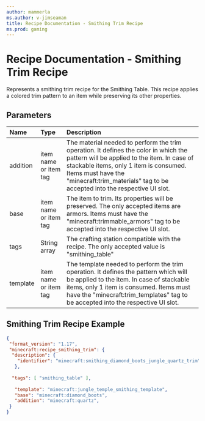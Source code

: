 ```yaml
---
author: mammerla
ms.author: v-jimseaman
title: Recipe Documentation - Smithing Trim Recipe
ms.prod: gaming
---
```


# Recipe Documentation - Smithing Trim Recipe

Represents a smithing trim recipe for the Smithing Table. This recipe applies a colored trim pattern to an item while preserving its other properties.

## Parameters

|Name |Type |Description |
|:-----------|:-----------|:-----------|
|addition| item name or item tag| The material needed to perform the trim operation. It defines the color in which the pattern will be applied to the item. In case of stackable items, only 1 item is consumed. Items must have the "minecraft:trim_materials" tag to be accepted into the respective UI slot.|
|base| item name or item tag| The item to trim. Its properties will be preserved. The only accepted items are armors. Items must have the "minecraft:trimmable_armors" tag to be accepted into the respective UI slot.|
|tags|String array |The crafting station compatible with the recipe. The only accepted value is "smithing_table" |
|template| item name or item tag| The template needed to perform the trim operation. It defines the pattern which will be applied to the item. In case of stackable items, only 1 item is consumed. Items must have the "minecraft:trim_templates" tag to be accepted into the respective UI slot.|

## Smithing Trim Recipe Example

```JSON
{
 "format_version": "1.17",
 "minecraft:recipe_smithing_trim": {
  "description": {
    "identifier": "minecraft:smithing_diamond_boots_jungle_quartz_trim"
   },
  
  "tags": [ "smithing_table" ],
  
   "template": "minecraft:jungle_temple_smithing_template",
   "base": "minecraft:diamond_boots",
   "addition": "minecraft:quartz",
 }
}
```
